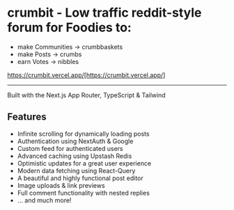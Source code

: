 # crumbit - Low traffic reddit-style forum for Foodies to:

- make Communities -> crumbbaskets
- make Posts -> crumbs
- earn Votes -> nibbles

https://crumbit.vercel.app/[https://crumbit.vercel.app/]

---

Built with the Next.js App Router, TypeScript & Tailwind

## Features

- Infinite scrolling for dynamically loading posts
- Authentication using NextAuth & Google
- Custom feed for authenticated users
- Advanced caching using Upstash Redis
- Optimistic updates for a great user experience
- Modern data fetching using React-Query
- A beautiful and highly functional post editor
- Image uploads & link previews
- Full comment functionality with nested replies
- ... and much more!
